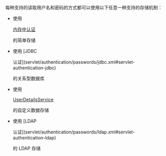 每种支持的读取用户名和密码的方式都可以使用以下任意一种支持的存储机制：

- 使用
  [内存中认证](servlet/authentication/passwords/in-memory.xml#servlet-authentication-inmemory)
  的简单存储

- 使用 [JDBC
  认证](servlet/authentication/passwords/jdbc.xml#servlet-authentication-jdbc)
  的关系型数据库

- 使用
  [UserDetailsService](servlet/authentication/passwords/user-details-service.xml#servlet-authentication-userdetailsservice)
  的自定义数据存储

- 使用 [LDAP
  认证](servlet/authentication/passwords/ldap.xml#servlet-authentication-ldap)
  的 LDAP 存储

